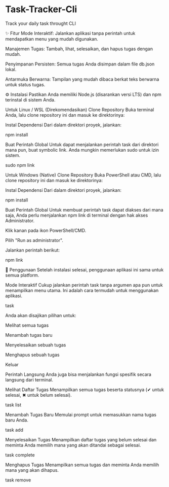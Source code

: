 # Task-Tracker-Cli
Track your daily task throught CLI

✨ Fitur
Mode Interaktif: Jalankan aplikasi tanpa perintah untuk mendapatkan menu yang mudah digunakan.

Manajemen Tugas: Tambah, lihat, selesaikan, dan hapus tugas dengan mudah.

Penyimpanan Persisten: Semua tugas Anda disimpan dalam file db.json lokal.

Antarmuka Berwarna: Tampilan yang mudah dibaca berkat teks berwarna untuk status tugas.

⚙️ Instalasi
Pastikan Anda memiliki Node.js (disarankan versi LTS) dan npm terinstal di sistem Anda.

Untuk Linux / WSL (Direkomendasikan)
Clone Repository
Buka terminal Anda, lalu clone repository ini dan masuk ke direktorinya:

Instal Dependensi
Dari dalam direktori proyek, jalankan:

npm install

Buat Perintah Global
Untuk dapat menjalankan perintah task dari direktori mana pun, buat symbolic link. Anda mungkin memerlukan sudo untuk izin sistem.

sudo npm link

Untuk Windows (Native)
Clone Repository
Buka PowerShell atau CMD, lalu clone repository ini dan masuk ke direktorinya:

Instal Dependensi
Dari dalam direktori proyek, jalankan:

npm install

Buat Perintah Global
Untuk membuat perintah task dapat diakses dari mana saja, Anda perlu menjalankan npm link di terminal dengan hak akses Administrator.

Klik kanan pada ikon PowerShell/CMD.

Pilih "Run as administrator".

Jalankan perintah berikut:

npm link

🚀 Penggunaan
Setelah instalasi selesai, penggunaan aplikasi ini sama untuk semua platform.

Mode Interaktif
Cukup jalankan perintah task tanpa argumen apa pun untuk menampilkan menu utama. Ini adalah cara termudah untuk menggunakan aplikasi.

task

Anda akan disajikan pilihan untuk:

Melihat semua tugas

Menambah tugas baru

Menyelesaikan sebuah tugas

Menghapus sebuah tugas

Keluar

Perintah Langsung
Anda juga bisa menjalankan fungsi spesifik secara langsung dari terminal.

Melihat Daftar Tugas
Menampilkan semua tugas beserta statusnya (✔ untuk selesai, ✖ untuk belum selesai).

task list

Menambah Tugas Baru
Memulai prompt untuk memasukkan nama tugas baru Anda.

task add

Menyelesaikan Tugas
Menampilkan daftar tugas yang belum selesai dan meminta Anda memilih mana yang akan ditandai sebagai selesai.

task complete

Menghapus Tugas
Menampilkan semua tugas dan meminta Anda memilih mana yang akan dihapus.

task remove
